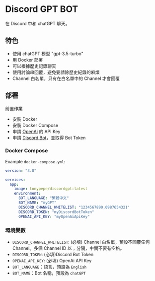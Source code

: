 # Discord GPT BOT

在 Discord 中和 chatGPT 聊天。

## 特色

- 使用 chatGPT 模型 "gpt-3.5-turbo"
- 用 Docker 部署
- 可以根據歷史記錄聊天
- 使用討論串回覆，避免要請除歷史紀錄的麻煩
- Channel 白名單，只有在白名單中的 Channel 才會回覆

## 部署

前置作業

- 安裝 Docker
- 安裝 Docker Compose
- 申請 [OpenAi](https://platform.openai.com/) 的 API Key
- 申請 [Discord Bot](https://discord.com/developers/applications)，並取得 Bot Token

### Docker Compose

Example `docker-compose.yml`:

```yml
version: "3.8"

services:
  app:
    image: tonypepe/discordgpt:latest
    environment:
      BOT_LANGUAGE: "繁體中文"
      BOT_NAME: "myGPT"
      DISCORD_CHANNEL_WHITELIST: "1234567890,0987654321"
      DISCORD_TOKEN: "myDiscordBotToken"
      OPENAI_API_KEY: "myOpenAiApiKey"

```

### 環境變數

- `DISCORD_CHANNEL_WHITELIST`: (必填) Channel 白名單，預設不回覆任何 Channel。多個 Channel ID 以 `,` 分隔，中間不要有空格。
- `DISCORD_TOKEN`: (必填)Discord Bot Token
- `OPENAI_API_KEY`: (必填) OpenAi API Key
- `BOT_LANGUAGE`：語言，預設為 `English`
- `BOT_NAME`：Bot 名稱，預設為 `chatGPT`
